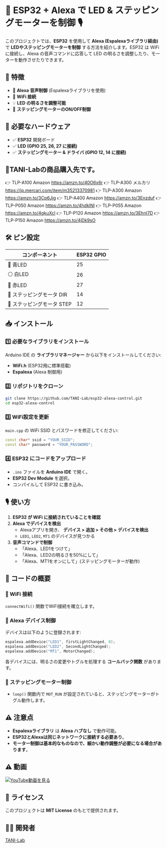 # 🚀 ESP32 + Alexa で LED & ステッピングモーターを制御 🎙️

このプロジェクトでは、**ESP32** を使用して **Alexa (Espalexaライブラリ経由)** で **LEDやステッピングモーターを制御** する方法を紹介します。ESP32 は WiFi に接続し、Alexa の音声コマンドに応答して LED の明るさを調整したり、モーターを動作させたりできます。

## 🌟 特徴
- 🎤 **Alexa 音声制御** (Espalexaライブラリを使用)
- 📡 **WiFi 接続**
- 💡 **LED の明るさを調整可能**
- 🔄 **ステッピングモーターのON/OFF制御**

## 🔧 必要なハードウェア
- ✅ **ESP32** 開発ボード
- ✅ **LED (GPIO 25, 26, 27 に接続)**
- ✅ **ステッピングモーター & ドライバ (GPIO 12, 14 に接続)**

## 🔗TANI-Labの商品購入先です。
👉 TLP-A100 Amazon https://amzn.to/40O6x6r
👉 TLP-A300 メルカリ https://jp.mercari.com/item/m35213370981
👉 TLP-A300 Amazon　https://amzn.to/3Cp6Jjg
👉 TLP-A400 Amazon https://amzn.to/3Enzduf
👉 TLP-P050 Amazon https://amzn.to/4hdklNI
👉 TLP-P055 Amazon https://amzn.to/4gkuXcl
👉 TLP-P120 Amazon https://amzn.to/3EhnI7D
👉 TLP-P150 Amazon https://amzn.to/4jDk9sO

## 🛠️ ピン設定
| コンポーネント        | ESP32 GPIO |
|-----------------|-----------|
| 🔵 青LED        | 25        |
| ⚪ 白LED       | 26        |
| 🔴 赤LED        | 27        |
| 🏁 ステッピングモータ DIR | 14        |
| 🔄 ステッピングモータ STEP | 12        |

## 📥 インストール
### 1️⃣ 必要なライブラリをインストール
Arduino IDE の **ライブラリマネージャー** から以下をインストールしてください:
- **WiFi.h** (ESP32用に標準搭載)
- **Espalexa** (Alexa 制御用)

### 2️⃣ リポジトリをクローン
```sh
git clone https://github.com/TANI-Lab/esp32-alexa-control.git
cd esp32-alexa-control
```

### 3️⃣ WiFi設定を更新
`main.cpp` の WiFi SSID とパスワードを修正してください:
```cpp
const char* ssid = "YOUR_SSID";
const char* password = "YOUR_PASSWORD";
```

### 4️⃣ ESP32 にコードをアップロード
- `.ino` ファイルを **Arduino IDE** で開く。
- **ESP32 Dev Module** を選択。
- コンパイルして ESP32 に書き込み。

## 🎙️ 使い方
1. **ESP32 が WiFi に接続されていることを確認**
2. **Alexa でデバイスを検出**
   - Alexaアプリを開き、 **デバイス > 追加 > その他 > デバイスを検出**
   - `LED1`, `LED2`, `MT1` のデバイスが見つかる
3. **音声コマンドで制御**
   - 「Alexa、LED1をつけて」
   - 「Alexa、LED2の明るさを50%にして」
   - 「Alexa、MT1をオンにして」(ステッピングモーターが動作)

## 📜 コードの概要
### 📡 WiFi 接続
`connectWifi()` 関数でWiFi接続を確立します。

### 🔘 Alexa デバイス制御
デバイスは以下のように登録されます:
```cpp
espalexa.addDevice("LED1", firstLightChanged, 0);
espalexa.addDevice("LED2", SecondLightChanged);
espalexa.addDevice("MT1", MotorChanged);
```
各デバイスには、明るさの変更やトグルを処理する **コールバック関数** があります。

### 🔄 ステッピングモーター制御
- `loop()` 関数内で `MOT_RUN` が設定されていると、ステッピングモーターがトグル動作します。

## ⚠️ 注意点
- **Espalexaライブラリ** は **Alexa ハブなし** で動作可能。
- **ESP32とAlexaは同じネットワークに接続する必要あり**。
- **モーター制御は基本的なものなので、細かい動作調整が必要になる場合があります**。

## ⚠️ 動画
[![YouTube動画を見る](https://img.youtube.com/vi/fiy8IQm_EbE/hqdefault.jpg)](https://www.youtube.com/watch?v=fiy8IQm_EbE)

## 📜 ライセンス
このプロジェクトは **MIT License** のもとで提供されます。

## 👨‍💻 開発者
[TANI-Lab](https://github.com/TANI-Lab)
